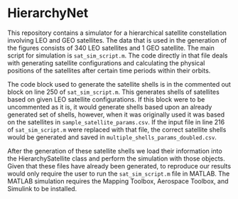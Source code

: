 # HierarchyNet

This repository contains a simulator for a hierarchical satellite constellation involving LEO and GEO satellites. The data that is used in the generation of the figures consists of 340 LEO satellites and 1 GEO satellite. The main script for simulation is `sat_sim_script.m`. The code directly in that file deals with generating satellite configurations and calculating the physical positions of the satellites after certain time periods within their orbits.

The code block used to generate the satellite shells is in the commented out block on line 250 of `sat_sim_script.m`. This generates shells of satellites based on given LEO satellite configurations. If this block were to be uncommented as it is, it would generate shells based upon an already generated set of shells, however, when it was originally used it was based on the satellites in `sample_satellite_params.csv`. If the input file in line 216 of `sat_sim_script.m` were replaced with that file, the correct satellite shells would be generated and saved in `multiple_shells_params_doubled.csv`. 

After the generation of these satellite shells we load their information into the HierarchySatellite class and perform the simulation with those objects. Given that these files have already been generated, to reproduce our results would only require the user to run the `sat_sim_script.m` file in MATLAB. The MATLAB simulation requires the Mapping Toolbox, Aerospace Toolbox, and Simulink to be installed.